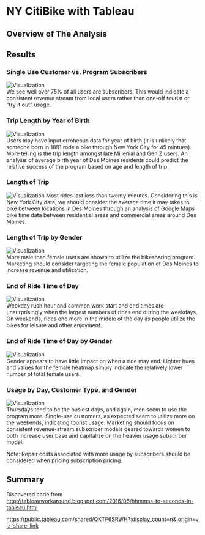 # NY CitiBike with Tableau

## Overview of The Analysis

## Results
### Single Use Customer vs. Program Subscribers  
![Visualization](images/1.PNG)  
We see well over 75% of all users are subscribers.  This would indicate a consistent revenue stream from local users rather than one-off tourist or "try it out" usage.  

### Trip Length by Year of Birth  
![Visualization](images/2.PNG)  
Users may have input erroneous data for year of birth (it is unlikely that someone born in 1891 rode a bike through New York City for 45 mintues).  More telling is the trip length amongst late Millenial and Gen Z users.  An analysis of average birth year of Des Moines residents could predict the relative success of the program based on age and length of trip.  


### Length of Trip  
![Visualization](images/3.PNG) 
Most rides last less than twenty minutes.  Considering this is New York City data, we should consider the average time it may takes to bike between locations in Des Moines through an analysis of Google Maps bike time data between residential areas and commercial areas around Des Moines.  

### Length of Trip by Gender  
![Visualization](images/4.PNG)  
More male than female users are shown to utilize the bikesharing program.  Marketing should consider targeting the female population of Des Moines to increase revenue and utilization.  

### End of Ride Time of Day  
![Visualization](images/5.PNG)  
Weekday rush hour and common work start and end times are unsurprisingly when the largest numbers of rides end during the weekdays.  On weekends, rides end more in the middle of the day as people utilize the bikes for leisure and other enjoyment.  

### End of Ride Time of Day by Gender  
![Visualization](images/6.PNG)  
Gender appears to have little impact on when a ride may end.  Lighter hues and values for the female heatmap simply indicate the relatively lower number of total female users.  

### Usage by Day, Customer Type, and Gender  
![Visualization](images/7.PNG)  
Thursdays tend to be the busiest days, and again, men seem to use the program more.  Single-use customers, as expected seem to utilize more on the weekends, indicating tourist usage.  Marketing should focus on consistent revenue-stream subscriber models geared towards women to both increase user base and capitalize on the heavier usage subscirber model.  

Note:  Repair costs associated with more usage by subscribers should be considered when pricing subscription pricing.  
## Summary


Discovered code from
http://tableauworkaround.blogspot.com/2016/06/hhmmss-to-seconds-in-tableau.html

https://public.tableau.com/shared/QKTF6SRWH?:display_count=n&:origin=viz_share_link
